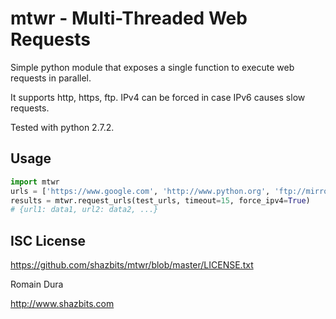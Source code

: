 mtwr - Multi-Threaded Web Requests
==================================

Simple python module that exposes a single function to execute web requests in parallel.

It supports http, https, ftp. IPv4 can be forced in case IPv6 causes slow requests.

Tested with python 2.7.2.

## Usage

```python
import mtwr
urls = ['https://www.google.com', 'http://www.python.org', 'ftp://mirrors.kernel.org']
results = mtwr.request_urls(test_urls, timeout=15, force_ipv4=True)
# {url1: data1, url2: data2, ...}
```

## ISC License

https://github.com/shazbits/mtwr/blob/master/LICENSE.txt

Romain Dura

http://www.shazbits.com
